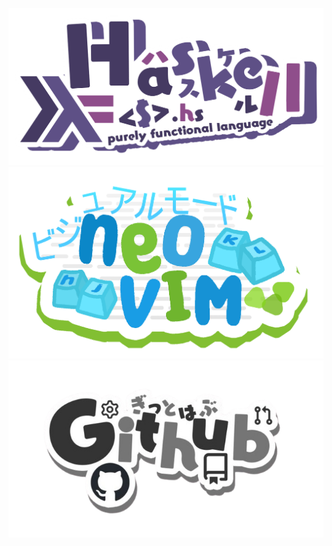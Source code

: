 ![alt text](https://github.com/pita092/pita092/blob/main/haskell-uwu.png?raw=true)
![alt text](https://github.com/pita092/pita092/blob/main/NeoVim-Shadow.png?raw=true)
![alt text](https://github.com/pita092/pita092/blob/main/github-uwu.png?raw=true)
